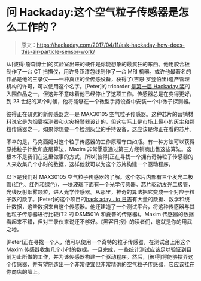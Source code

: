 # 问 Hackaday:这个空气粒子传感器是怎么工作的？

> 原文：<https://hackaday.com/2017/04/11/ask-hackaday-how-does-this-air-particle-sensor-work/>

从[彼得·詹森博士]的实验室出来的硬件是你能想象的最疯狂的东西。他用胶合板制作了一台 CT 扫描仪，用许多匝漆包线制作了一台 MRI 机器。或许他最著名的作品是他的三录仪——一种真正的全传感设备，获得了(吉恩·罗登伯里)遗产管理机构的许可，可以使用这个名字。[Peter]的 tricorder [是第一届 Hackaday 奖](https://hackaday.io/project/1395-open-source-science-tricorder)的入围作品之一，但这并不意味着他已经停止了这项工作。传感器总是在变得更好，到 23 世纪的某个时候，他将能够在一个微型手持设备中安装一个中微子探测器。

彼得正在研究的新传感器之一是 MAX30105 空气粒子传感器。这种芯片的营销材料说它是为烟雾探测器和火灾报警器设计的，但这实际上是市场上最小的灰尘和颗粒传感器之一。如果你想要一个检测灰尘的手持设备，这应该是你正在看的芯片。

不幸的是，马克西姆对这个粒子传感器的工作原理守口如瓶。有一种方法可以获得原始粒子计数和底层算法，Maxim 非常愿意通过第三方经销商出售这些算法。这根本不是我们在这里做事的方式，所以[彼得]正在寻找一个拥有奇特粒子传感器的人来收集几个小时的数据，这样他就可以为这个芯片构建一个驱动程序。

以下是我们对 MAX30105 空气粒子传感器的了解。这个芯片内部有三个发光二极管(红色、红外和绿色)，一块玻璃下面有一个光学传感器。芯片驱动发光二极管，光线反射烟雾颗粒，进入光学传感器。从那里，神奇的算法把它变成一个对应于粒子数的数字。[Peter]的这个项目的[hack aday . io 日志](https://hackaday.io/project/18518-iteration-8/log/55721-a-first-attempt-at-figuring-out-the-max30105-air-particle-sensor)有大量的数据、数学和统计数据，这些数据来自这个传感器。他还建造了一个测试平台，将这种传感器与其他粒子传感器进行比较(T2 的 DSM501A 和夏普的传感器)。Maxim 传感器的数据看起来不错，但对三录仪来说还不够好。《黑客日报》的读者们，这就是你的用武之地。

[Peter]正在寻找一个人，他可以使用一个奇特的粒子传感器，在测试台上用这个 Maxim 传感器收集几个小时的数据。一旦完成，一些统计测试应该足以验证到目前为止所做的工作，并为该传感器构建一个驱动程序。然后，[彼得]将能够摆弄这个传感器，并有望制造出一个非常便宜但非常精确的空气粒子传感器，它应该挂在你商店的墙上。
